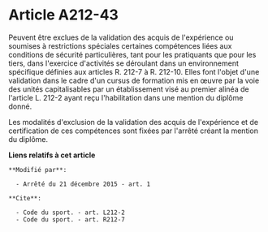 # Article A212-43

Peuvent être exclues de la validation des acquis de l'expérience ou soumises à restrictions spéciales certaines compétences
liées aux conditions de sécurité particulières, tant pour les pratiquants que pour les tiers, dans l'exercice d'activités se
déroulant dans un environnement spécifique définies aux articles R. 212-7 à R. 212-10. Elles font l'objet d'une validation
dans le cadre d'un cursus de formation mis en œuvre par la voie des unités capitalisables par un établissement visé au
premier alinéa de l'article L. 212-2 ayant reçu l'habilitation dans une mention du diplôme donné. 

Les modalités d'exclusion de la validation des acquis de l'expérience et de certification de ces compétences sont fixées par
l'arrêté créant la mention du diplôme.

**Liens relatifs à cet article**

	**Modifié par**:

	  - Arrêté du 21 décembre 2015 - art. 1

	**Cite**:

	  - Code du sport. - art. L212-2
	  - Code du sport. - art. R212-7

